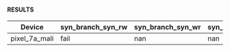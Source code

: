 #### RESULTS


| Device        | syn_branch_syn_rw   |   syn_branch_syn_wr |   syn_branch_syn_ww |   syn_lock_step_rw |   syn_lock_step_wr |   syn_lock_step_ww |   syn_subgroup_op_rw |   syn_subgroup_op_wr |   syn_subgroup_op_ww |   syn_memory_converge_ww |
|---------------|---------------------|---------------------|---------------------|--------------------|--------------------|--------------------|----------------------|----------------------|----------------------|--------------------------|
| pixel_7a_mali | fail                |                 nan |                 nan |                nan |                nan |                nan |                  nan |                  nan |                  nan |                      nan |